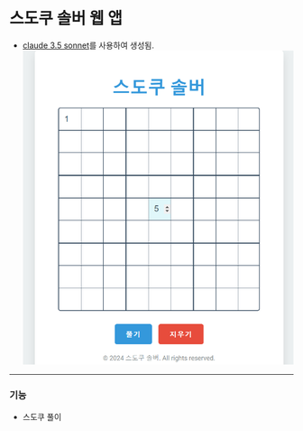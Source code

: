 # 스도쿠 솔버 웹 앱
- [claude 3.5 sonnet](https://www.anthropic.com/news/claude-3-5-sonnet)를 사용하여 생성됨.
![예제 이미지](example.png)
-------
### 기능
- 스도쿠 풀이